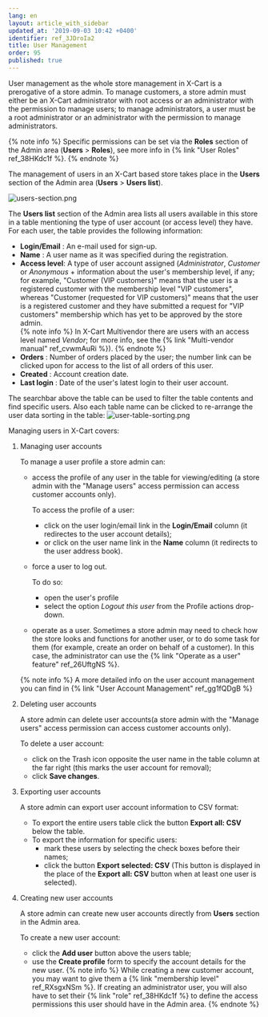 ```yaml
---
lang: en
layout: article_with_sidebar
updated_at: '2019-09-03 10:42 +0400'
identifier: ref_3JDroIa2
title: User Management
order: 95
published: true
---
```

User management as the whole store management in X-Cart is a prerogative of a store admin. To manage customers, a store admin must either be an X-Cart administrator with root access or an administrator with the permission to manage users; to manage administrators, a user must be a root administrator or an administrator with the permission to manage administrators.

{% note info %}
Specific permissions can be set via the **Roles** section of the Admin area (**Users** > **Roles**), see more info in {% link "User Roles" ref_38HKdc1f %}.
{% endnote %}

The management of users in an X-Cart based store takes place in the **Users** section of the Admin area (**Users** > **Users list**). 

![users-section.png]({{site.baseurl}}/attachments/ref_3JDroIa2/users-section.png)

The **Users list** section of the Admin area lists all users available in this store in a table mentioning the type of user account (or access level) they have. For each user, the table provides the following information:
     
   *   **Login/Email** : An e-mail used for sign-up.
   *   **Name** : A user name as it was specified during the registration.
   *   **Access level**: A type of user account assigned (_Administrator_, _Customer_ or _Anonymous_ + information about the user's membership level, if any; for example, "Customer (VIP customers)" means that the user is a registered customer with the membership level "VIP customers", whereas "Customer (requested for VIP customers)" means that the user is a registered customer and they have submitted a request for "VIP customers" membership which has yet to be approved by the store admin.  
       {% note info %}
       In X-Cart Multivendor there are users with an access level named _Vendor_; for more info, see the {% link "Multi-vendor manual" ref_cvwmAuRi %}).
       {% endnote %}
   *   **Orders** : Number of orders placed by the user; the number link can be clicked upon for access to the list of all orders of this user.
   *   **Created** : Account creation date.
   *   **Last login** : Date of the user's latest login to their user account. 
   
The searchbar above the table can be used to filter the table contents and find specific users. Also each table name can be clicked to re-arrange the user data sorting in the table:
![user-table-sorting.png]({{site.baseurl}}/attachments/ref_3JDroIa2/user-table-sorting.png)

Managing users in X-Cart covers:

1. Managing user accounts 

   To manage a user profile a store admin can: 
   * access the profile of any user in the table for viewing/editing (a store admin with the "Manage users" access permission can access customer accounts only). 
     
     To access the profile of a user:
     * click on the user login/email link in the **Login/Email** column (it redirectes to the user account details);
     * or click on the user name link in the **Name** column (it redirects to the user address book). 
    * force a user to log out. 
      
      To do so:
      * open the user's profile
      * select the option _Logout this user_ from the Profile actions drop-down.
    
    * operate as a user.
      Sometimes a store admin may need to check how the store looks and functions for another user, or to do some task for them (for example, create an order on behalf of a customer). In this case, the administrator can use the {% link "Operate as a user" feature" ref_26UftgNS %}.
   
   {% note info %}
   A more detailed info on the user account management you can find in {% link "User Account Management" ref_gg1fQDgB %}

2. Deleting user accounts 

   A store admin can delete user accounts(a store admin with the "Manage users" access permission can access customer accounts only).
   
   To delete a user account:
   * click on the Trash icon opposite the user name in the table column at the far right (this marks the user account for removal);
   * click **Save changes**.

3. Exporting user accounts

   A store admin can export user account information to CSV format:  
   * To export the entire users table click the button **Export all: CSV** below the table. 
   * To export the information for specific users:
     * mark these users by selecting the check boxes before their names;
     * click the button **Export selected: CSV** (This button is displayed in the place of the **Export all: CSV** button when at least one user is selected).

4. Creating new user accounts

   A store admin can create new user accounts directly from **Users** section in the Admin area.
   
   To create a new user account:
   * click the **Add user** button above the users table;
   * use the **Create profile** form to specify the account details for the new user. 
     {% note info %}
     While creating a new customer account, you may want to give them a {% link "membership level" ref_RXsgxNSm %}. If creating an administrator user, you will also have to set their {% link "role" ref_38HKdc1f %} to define the access permissions this user should have in the Admin area.
     {% endnote %}